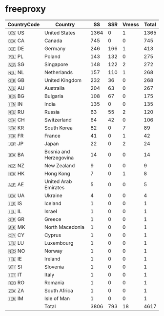 # freeproxy

|CountryCode|Country|SS|SSR|Vmess|Total|
|  ----  | ----  |  ----  | ----  |  ----  | ----  |
|🇺🇸 US|United States|1364|0|1|1365|
|🇨🇦 CA|Canada|745|0|0|745|
|🇩🇪 DE|Germany|246|166|1|413|
|🇵🇱 PL|Poland|143|132|0|275|
|🇸🇬 SG|Singapore|148|122|2|272|
|🇳🇱 NL|Netherlands|157|110|1|268|
|🇬🇧 GB|United Kingdom|232|36|0|268|
|🇦🇺 AU|Australia|204|63|0|267|
|🇧🇬 BG|Bulgaria|108|67|0|175|
|🇮🇳 IN|India|135|0|0|135|
|🇷🇺 RU|Russia|63|55|2|120|
|🇨🇭 CH|Switzerland|64|42|0|106|
|🇰🇷 KR|South Korea|82|0|7|89|
|🇫🇷 FR|France|41|0|1|42|
|🇯🇵 JP|Japan|22|0|2|24|
|🇧🇦 BA|Bosnia and Herzegovina|14|0|0|14|
|🇳🇿 NZ|New Zealand|9|0|0|9|
|🇭🇰 HK|Hong Kong|7|0|1|8|
|🇦🇪 AE|United Arab Emirates|5|0|0|5|
|🇺🇦 UA|Ukraine|4|0|0|4|
|🇮🇸 IS|Iceland|1|0|0|1|
|🇮🇱 IL|Israel|1|0|0|1|
|🇬🇷 GR|Greece|1|0|0|1|
|🇲🇰 MK|North Macedonia|1|0|0|1|
|🇨🇾 CY|Cyprus|1|0|0|1|
|🇱🇺 LU|Luxembourg|1|0|0|1|
|🇳🇴 NO|Norway|1|0|0|1|
|🇮🇪 IE|Ireland|1|0|0|1|
|🇸🇮 SI|Slovenia|1|0|0|1|
|🇮🇹 IT|Italy|1|0|0|1|
|🇷🇴 RO|Romania|1|0|0|1|
|🇿🇦 ZA|South Africa|1|0|0|1|
|🇮🇲 IM|Isle of Man|1|0|0|1|
||Total|3806|793|18|4617|
